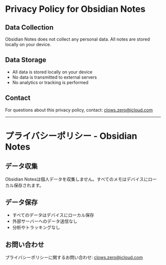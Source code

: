 # Privacy Policy for Obsidian Notes

## Data Collection
Obsidian Notes does not collect any personal data. All notes are stored locally on your device.

## Data Storage
- All data is stored locally on your device
- No data is transmitted to external servers
- No analytics or tracking is performed

## Contact
For questions about this privacy policy, contact: clows.zero@icloud.com

---

# プライバシーポリシー - Obsidian Notes

## データ収集
Obsidian Notesは個人データを収集しません。すべてのメモはデバイスにローカル保存されます。

## データ保存
- すべてのデータはデバイスにローカル保存
- 外部サーバーへのデータ送信なし
- 分析やトラッキングなし

## お問い合わせ
プライバシーポリシーに関するお問い合わせ: clows.zero@icloud.com
